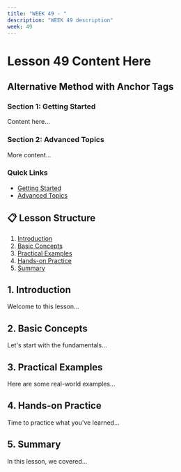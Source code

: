 ```yaml
---
title: "WEEK 49 - " 
description: "WEEK 49 description"
week: 49
---
```


# Lesson  49 Content Here

<!-- Alternative: Use anchor tags for section markers -->
## Alternative Method with Anchor Tags

<a name="section-1"></a>
### Section 1: Getting Started

Content here...

<a name="section-2"></a>
### Section 2: Advanced Topics

More content...

<!-- Table of contents for anchor method -->
### Quick Links
- [Getting Started](#section-1)
- [Advanced Topics](#section-2)



<!-- Method for numbered sections -->
## 📋 Lesson Structure

1. [Introduction](#intro)
2. [Basic Concepts](#basics)
3. [Practical Examples](#examples)
4. [Hands-on Practice](#practice)
5. [Summary](#summary)

<div id="intro"></div>

## 1. Introduction

Welcome to this lesson...

<div id="basics"></div>

## 2. Basic Concepts

Let's start with the fundamentals...

<div id="examples"></div>

## 3. Practical Examples

Here are some real-world examples...

<div id="practice"></div>

## 4. Hands-on Practice

Time to practice what you've learned...

<div id="summary"></div>

## 5. Summary

In this lesson, we covered...
